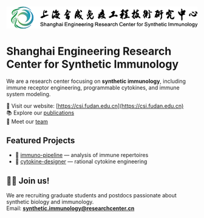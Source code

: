 <p align="center">
  <img src="https://raw.githubusercontent.com/Yinglab408/.github/main/profile/assets/WechatIMG54.jpg" />
</p>

# Shanghai Engineering Research Center for Synthetic Immunology

We are a research center focusing on **synthetic immunology**, including immune receptor engineering, programmable cytokines, and immune system modeling.

🔬 Visit our website: [https://csi.fudan.edu.cn](https://csi.fudan.edu.cn)  
📚 Explore our [publications](https://synthetic-immunology.github.io/publications)  
👥 Meet our [team](https://synthetic-immunology.github.io/people)

## Featured Projects

- 🔗 [immuno-pipeline](https://github.com/synthetic-immunology/immuno-pipeline) — analysis of immune repertoires
- 🧬 [cytokine-designer](https://github.com/synthetic-immunology/cytokine-designer) — rational cytokine engineering

## 🧑‍🔬 Join us!

We are recruiting graduate students and postdocs passionate about synthetic biology and immunology.  
Email: **synthetic.immunology@researchcenter.cn**
